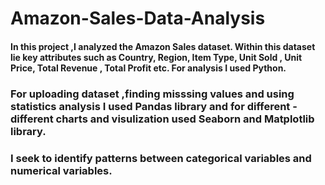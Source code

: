 # Amazon-Sales-Data-Analysis
#### In this project ,I analyzed the Amazon Sales dataset. Within this dataset lie key attributes such as Country, Region, Item Type, Unit Sold , Unit Price, Total Revenue , Total Profit etc. For analysis I used Python.
### For uploading dataset ,finding misssing values and using statistics analysis I used Pandas library and for different - different charts and visulization used Seaborn and Matplotlib library.
### I seek to identify patterns between categorical variables and numerical variables.

